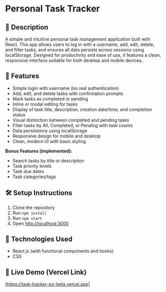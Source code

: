 # Personal Task Tracker

## 📖 Description
A simple and intuitive personal task management application built with React. This app allows users to log in with a username, add, edit, delete, and filter tasks, and ensures all data persists across sessions using localStorage. Designed for productivity and ease of use, it features a clean, responsive interface suitable for both desktop and mobile devices.

## 🚀 Features
- Simple login with username (no real authentication)
- Add, edit, and delete tasks with confirmation prompts
- Mark tasks as completed or pending
- Inline or modal editing for tasks
- Display of task title, description, creation date/time, and completion status
- Visual distinction between completed and pending tasks
- Filter tasks by All, Completed, or Pending with task counts
- Data persistence using localStorage
- Responsive design for mobile and desktop
- Clean, modern UI with basic styling

**Bonus Features (implemented):**
- Search tasks by title or description
- Task priority levels 
- Task due dates
- Task categories/tags

## 🛠 Setup Instructions
1. Clone the repository
2. Run `npm install`
3. Run `npm start`
4. Open [http://localhost:3000](http://localhost:5173)

## 🧰 Technologies Used
- React.js (with functional components and hooks)
- CSS 

## 🔗 Live Demo (Vercel Link)
[https://task-tracker-six-beta.vercel.app]
